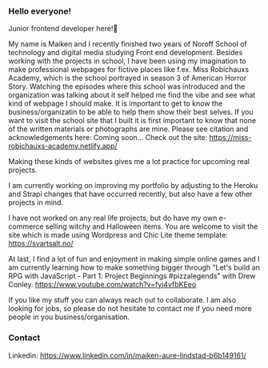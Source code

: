 ### Hello everyone!

Junior frontend developer here!👋 

My name is Maiken and I recently finished two years of Noroff School of technology and digital media studying Front end development. 
Besides working with the projects in school, I have been using my imagination to make professional webpages for fictive places like f.ex. Miss Robichauxs Academy, which is the school portrayed in season 3 of American Horror Story. Watching the episodes where this school was introduced and the organization was talking about it self helped me find the vibe and see what kind of webpage I should make. It is important to get to know the business/organizatin to be able to help them show their best selves. 
If you want to visit the school site that I built it is first important to know that none of the written materials or photographs are mine. Please see citation and acknowledgements here: Coming soon... Check out the site: https://miss-robichauxs-academy.netlify.app/ 

Making these kinds of websites gives me a lot practice for upcoming real projects.

I am currently working on improving my portfolio by adjusting to the Heroku and Strapi changes that have occurred recently, but also have a few other projects in mind.

I have not worked on any real life projects, but do have my own e-commerce selling witchy and Halloween items. You are welcome to visit the site which is made using Wordpress and Chic Lite theme template: https://svartsalt.no/ 

At last, I find a lot of fun and enjoyment in making simple online games and I am currently learning how to make something bigger through "Let's build an RPG with JavaScript - Part 1: Project Beginnings #pizzalegends" with Drew Conley. https://www.youtube.com/watch?v=fyi4vfbKEeo 

If you like my stuff you can always reach out to collaborate. I am also looking for jobs, so please do not hesitate to contact me if you need more people in you business/organisation. 

### Contact
Linkedin: 
https://www.linkedin.com/in/maiken-aure-lindstad-b6b149161/ 

<!--
**maikenlindstad/maikenlindstad** is a ✨ _special_ ✨ repository because its `README.md` (this file) appears on your GitHub profile.

Here are some ideas to get you started:

- 🔭 I’m currently working on ...
- 🌱 I’m currently learning ...
- 👯 I’m looking to collaborate on ...
- 🤔 I’m looking for help with ...
- 💬 Ask me about ...
- 📫 How to reach me: ...
- 😄 Pronouns: ...
- ⚡ Fun fact: ...
-->
